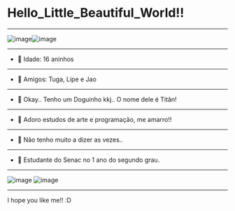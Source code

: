 # Hello_Little_Beautiful_World!!
__________________________________________________________________________________________________________________________
![image](https://i.imgur.com/rn3E1qJ.gif)![image](https://thumbs.gfycat.com/ImpureDrearyHippopotamus-max-1mb.gif)

-------------------------------------------------------------------------------------------------------------------------
- 💖 Idade: 16 aninhos
-------------------------------------------------------------------------------------------------------------------------
- 🌱 Amigos: Tuga, Lipe e Jao
-------------------------------------------------------------------------------------------------------------------------
- 🐶 Okay.. Tenho um Doguinho kkj.. O nome dele é Titân!
-------------------------------------------------------------------------------------------------------------------------
- 🤔 Adoro estudos de arte e programação, me amarro!!
-------------------------------------------------------------------------------------------------------------------------
- 💬 Não tenho muito a dizer as vezes..
-------------------------------------------------------------------------------------------------------------------------
- 🦖 Estudante do Senac no 1 ano do segundo grau.
__________________________________________________________________________________________________________________________

![image](https://media.tenor.com/FbTWLMuy8dgAAAAj/lcv-80s-computer.gif) ![image](https://media.tenor.com/8v-QEoJksxMAAAAj/eevee-dance.gif) 
 
__________________________________________________________________________________________________________________________
I hope you like me!! :D



